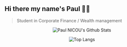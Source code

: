 ## Hi there my name's Paul 👋🏼

> Student in Corporate Finance / Wealth management 

<div align="center">

<img alt="Paul NICOU's Github Stats" src="https://github-readme-stats.vercel.app/api?username=PaulNICOU&bg_color=30,000046,1CB5E0&title_color=fff&text_color=fff&show_icons=true&hide_border=true" />
  
</br>

![Top Langs](https://github-readme-stats.vercel.app/api/top-langs/?username=PaulNICOU&layout=compact)

</div>
